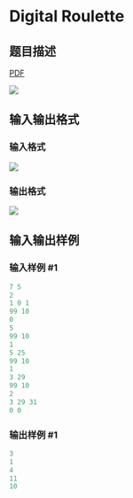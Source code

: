 # Digital Roulette

## 题目描述

[problemUrl]: https://uva.onlinejudge.org/index.php?option=com_onlinejudge&Itemid=8&category=278&page=show_problem&problem=3740

[PDF](https://uva.onlinejudge.org/external/123/p12318.pdf)

![](https://cdn.luogu.com.cn/upload/vjudge_pic/UVA12318/db17109182d7a7ce376d20e3651f5d249103921f.png)

## 输入输出格式

### 输入格式

![](https://cdn.luogu.com.cn/upload/vjudge_pic/UVA12318/84682e6c0bb4eaf22e22d65ccc26b20b027a6d89.png)

### 输出格式

![](https://cdn.luogu.com.cn/upload/vjudge_pic/UVA12318/0d9d35d02f091c2077f4e4a9637b93ceec016d0f.png)

## 输入输出样例

### 输入样例 #1

```cpp
7 5
2
1 0 1
99 10
0
5
99 10
1
5 25
99 10
1
3 29
99 10
2
3 29 31
0 0
```


### 输出样例 #1

```cpp
3
1
4
11
10
```


